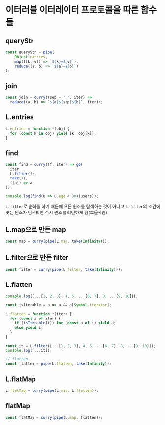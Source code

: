 # 이터러블 이터레이터 프로토콜을 따른 함수들

## queryStr
```javascript
const queryStr = pipe(
    Object.entries,
    map(([k, v]) => `${k}=${v}`),
    reduce((a, b) => `${a}=${b}`)
);
```

## join
```javascript
const join = curry((sep = ',', iter) => 
  reduce((a, b) => `${a}${sep}${b}`, iter));
```

## L.entries
```javascript
L.entries = function *(obj) {
  for (const k in obj) yield [k, obj[k]];
}
```

## find
```javascript
const find = curry((f, iter) => go(
  iter,       
  L.filter(f),
  take(1), 
  ([a]) => a  
));

console.log(find(u => u.age < 30)(users));
```
`L.filter`로 순회를 하기 때문에 모든 원소를 탐색하는 것이 아니고 `L.filter`의 조건에 맞는 원소가 탐색되면 즉시 원소를 리턴하게 됨(효율적임)

## L.map으로 만든 map
```javascript
const map = curry(pipe(L.map, take(Infinity)));
```

## L.filter으로 만든 filter
```javascript
const filter = curry(pipe(L.filter, take(Infinity)));
```

## L.flatten
```javascript
console.log([...[1, 2, 3], 4, 5, ...[6, 7], 8, ...[9, 10]]);

const isIterable = a => a && a[Symbol.iterator];

L.flatten = function *(iter) {
  for (const i of iter) {
    if (isIterable(i)) for (const a of i) yield a;
    else yield i;
  }
}

const it = L.filter([...[1, 2, 3], 4, 5, ...[6, 7], 8, ...[9, 10]]);
console.log([...it]);

// flatten
const flatten = pipe(L.flatten, take(Infinity));
```

## L.flatMap
```javascript
L.flatMap = curry(pipe(L.map, L.flatten));
```

## flatMap
```javascript
const flatMap = curry(pipe(L.map, flatten));
```